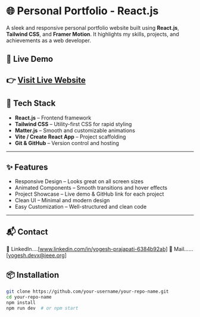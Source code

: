
# 🌐 Personal Portfolio - React.js
A sleek and responsive personal portfolio website built using **React.js**, **Tailwind CSS**, and **Framer Motion**. It highlights my skills, projects, and achievements as a web developer.

## 🚀 Live Demo

👉 [Visit Live Website](......https://yogeshlucifer-portfolio.netlify.app/)
---

## 🧰 Tech Stack

- **React.js** – Frontend framework
- **Tailwind CSS** – Utility-first CSS for rapid styling
- **Matter.js** – Smooth and customizable animations
- **Vite / Create React App** – Project scaffolding
- **Git & GitHub** – Version control and hosting

---

## ✨ Features

- Responsive Design – Looks great on all screen sizes
- Animated Components – Smooth transitions and hover effects
- Project Showcase – Live demo & GitHub link for each project
- Clean UI – Minimal and modern design
- Easy Customization – Well-structured and clean code

---

## 📬 Contact
💼 LinkedIn....[www.linkedin.com/in/yogesh-prajapati-6384b92ab]
📧 Mail......[yogesh.devx@ieee.org]



## 📦 Installation

```bash
git clone https://github.com/your-username/your-repo-name.git
cd your-repo-name
npm install
npm run dev  # or npm start
